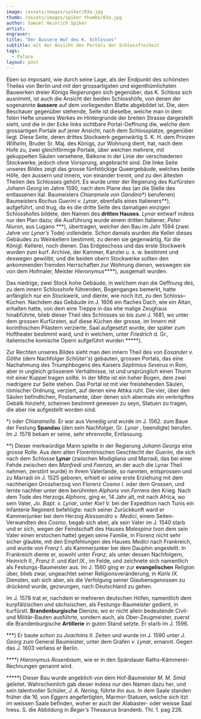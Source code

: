```yaml
---
image: /assets/images/spiker/03a.jpg
thumb: /assets/images/spiker-thumbs/03a.jpg
author: Samuel Heinrich Spiker
artist: 
engraver: 
title: "Der Äussere Hof des K. Schlosses"
subtitle: mit der Ansicht des Portals der Schlossfreiheit
tags:
  - Palace
layout: post
---
```

Eben so imposant, wie durch seine Lage, als der Endpunkt des schönsten Theiles von Berlin und mit den grossartigsten und eigenthümlichsten Bauwerken dreier Königs Regierungen sich gegenüber, das K. Schloss sich ausnimmt, ist auch die Ansicht der beiden Schlosshöfe, von denen der sogenannte **äussere** auf dem vorliegenden Blatte abgebildet ist. Die, dem Beschauer gegenüber stehende, Seite ist dieselbe, welche man in dem 1sten Hefte unseres Werkes im Hintergrunde der breiten Strasse dargestellt sieht, und die in der Ecke links sichtbare Portal-Oeffnung die, welche dem grossartigen Portale auf jener Ansicht, nach dem Schlossplatze, gegenüber liegt. Diese Seite, deren drittes Stockwerk gegenwärtig S. K. H. dem Prinzen _Wilhelm,_ Bruder Sr. Maj. des Königs, zur Wohnung dient, hat, nach dem Hofe zu, zwei gleichförmige Portale, über welchen mehrere, mit gekuppelten Säulen versehene, Balkone in der Linie der verschiedenen Stockwerke, jedoch ohne Vorsprung, angebracht sind. Die linke Seite unseres Bildes zeigt das grosse fünfstöckige Queergebäude, welches beide Höfe, den äussern und innern, von einander trennt, und zu den ältesten Theilen des Schlosses gehört. Es wurde unter der Regierung des Kurfürsten _Johann Georg_ im Jahre 1590, nach dem Plane des (an die Stelle des entlassenen ital. Baumeisters _Chiaramela von Gandino_\*) berufenen) Baumeisters _Rochus Guerini v. Lynar_, ebenfalls eines Italieners\*\*), aufgeführt, und trug, da es die dritte Seite des damaligen einzigen Schlosshofes bildete, den Namen des **dritten Hauses**. _Lynar_ entwarf indess nur den Plan dazu; die Ausführung wurde einem dritten Italiener, _Peter Niuron_, aus Lugano \*\*\*), übertragen, welcher den Bau im Jahr 1594 (zwei Jahre vor _Lynar’s_ Tode) vollendete. Schon damals wurden die Keller dieses Gebäudes zu Weinkellern bestimmt, zu denen sie gegenwärtig, für die Königl. Kellerei, noch dienen. Das Erdgeschoss und das erste Stockwerk wurden zum kurf. Archive, der Kammer, Kanzlei u. s. w. bestimmt und deswegen gewölbt, und die beiden obern Stockwerke sollten den ankommenden fremden Herrschaften zur Wohnung dienen, weswegen sie von dem Hofmaler, Meister _Hieronymus_\*\*\*\*), ausgemalt wurden.

Das niedrige, zwei Stock hohe Gebäude, in welchem man die Oeffnung des, zu dem innern Schlosshofe führenden, Bogenganges bemerkt, hatte anfänglich nur ein Stockwerk, und diente, wie noch itzt, zu den Schloss–Küchen. Nachdem das Gebäude im J. 1606 ein flaches Dach, wie ein Altan, erhalten hatte, von dem eine Treppe in das ehe malige Zeughaus hinabführte, blieb dieser Theil des Schlosses so bis zum J. 1681, wo unter dem grossen Kurfürsten, auf diese Küchen der grosse, im Innern mit korinthischen Pilastern verzierte, Saal aufgesetzt wurde, der später zum Hoftheater bestimmt ward, und in welchem, unter _Friedrich_ d. Gr., italienische komische Opern aufgeführt wurden \*\*\*\*\*).

Zur Rechten unseres Bildes sieht man den innern Theil des von _Eosander v. Göthe_ (dem Nachfolger _Schlüter's_) gebauten, grossen Portals, das eine Nachahmung des Triumphbogens des Kaisers _Septimius Severus_ in Rom, aber in ungleich grösserem Verhältnisse, ist und ursprünglich einen Thurm mit einer Kuppel tragen sollte. In der Mitte ist ein hoher Bogen, dem zwei niedrigere zur Seite stehen. Das Portal ist mit vier freistehenden Säulen, römischer Ordnung, verziert, auf denen eine Attika ruht. Die vier, über den Säulen befindlichen, Postamente, über denen sich abermals ein verkröpftes Gebälk hinzieht, scheinen bestimmt gewesen zu seyn, Statuen zu tragen, die aber nie aufgestellt worden sind.

\*) oder _Chiaramella_. Er war aus Venedig und wurde im J. 1562. zum Baue der Festung **Spandau** (den sein Nachfolger, Gr. _Lynar_ , beendigte) berufen. Im J. 1578 bekam er seine, sehr ehrenvolle, Entlassung.

\*\*) Dieser merkwürdige Mann spielte in der Regierung _Johann Georgs_ eine grosse Rolle. Aus dem alten Florentinischen Geschlecht der _Guerini_, die sich nach dem Schlosse **Lynar** (zwischen Modigliana und Marradi, das bei einer Fehde zwischen den _Manfredi_ und _Faenza_, an der auch die Lynar Theil nahmen, zerstört wurde) in ihrem Vaterlande, so nannten, entsprossen und zu Marradi im J. 1525 geboren, erhielt er seine erste Erziehung mit dem nachherigen Grossherzog von Florenz _Cosmo I._ oder dem Grossen, und lernte nachher unter dem berühmten _Alphons_ von _Ferrara_ den Krieg. Nach dem Tode des Herzogs _Alphons_, ging er, 14 Jahr alt, mit nach Africa, wo sein Vater, _Jo. Bapt. v. Lynar_, unter _Karl V._ bei der Expedition nach Tunis ein Infanterie Regiment befehligte: nach seiner Zurückkunft ward er Kammerjunker bei dem Herzog _Alessandro v. Medici_, einem Seiten-Verwandten des _Cosmo_, begab sich aber, als sein Vater im J. 1540 starb und er sich, wegen der Feindschaft des Hauses _Malespina_ (von dem sein Vater einen erstochen hatte) gegen seine Familie, in Florenz nicht sehr sicher glaubte, mit den Empfehlungen des Hauses _Medici_ nach Frankreich, und wurde von _Franz I_. als Kammerjunker bei dem Dauphin angestellt. In Frankreich diente er, sowohl unter _Franz_, als unter dessen Nachfolgern, _Heinrich II._, _Franz II_. und _Karl IX._, im Felde, und zeichnete sich namentlich als Festungs-Baumeister aus. Im J. 1560 ging er zur **evangelischen** Religion über, blieb zwar, ungeachtet seiner Religionsveränderung, in _Karls IX._ Diensten, sah sich aber, als die Verfolgung seiner Glaubensgenossen zu drückend wurde, gezwungen, nach Deutschland zu gehen.

Im J. 1578 trat er, nachdem er mehreren deutschen Höfen, namentlich dem kurpfälzischen und sächsischen, als Festungs-Baumeister gedient, in kurfürstl. **Brandenburgische** Dienste, wo er nicht allein bedeutende Civil- und Militär-Bauten ausführte, sondern auch, als Ober-Zeugmeister, zuerst die Brandenburgische **Artillerie** in guten Stand setzte. Er starb im J. 1596.

\*\*\*) Er baute schon zu _Joachims II._ Zeiten und wurde im J. 1590 unter _J. Georg_ zum General Baumeister, unter dem Grafen _v. Lynar_, ernannt. Gegen das J. 1603 verliess er Berlin.

\*\*\*\*) _Hieronymus Rosenbaum_, wie er in den Spändauer Raths-Kämmerei-Rechnungen genannt wird. 

\*\*\*\*\*) Dieser Bau wurde angeblich von dem Hof-Baumeister _M. M. Smid_ geleitet. Wahrscheinlich gab dieser indess nur den Namen dazu her, und sein talentvoller Schüler, _J. A. Nering_, führte ihn aus. In dem Saale standen früher die 16, von _Eggers_ angefertigten, Marmor-Statuen, welche sich itzt im weissen Saale befinden, woher er auch der Alabaster- oder weisse Saal hiess. S. die Abbildung in _Beger’s_ Thesaurus brandenb. Thl. 1. pag 226.